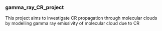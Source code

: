 ### gamma_ray_CR_project

This project aims to investigate CR propagation through molecular clouds by modelling gamma ray emissivity of molecular cloud due to CR
